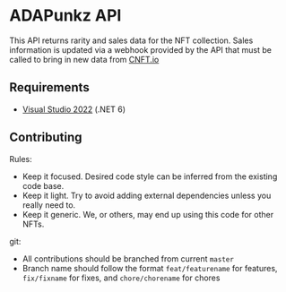 # ADAPunkz API

This API returns rarity and sales data for the NFT collection. Sales information is updated via a webhook provided by the API that must be called to bring in new data from [CNFT.io](https://cnft.io)

## Requirements

- [Visual Studio 2022](https://visualstudio.microsoft.com/) (.NET 6)

## Contributing

Rules:

- Keep it focused. Desired code style can be inferred from the existing code base.
- Keep it light. Try to avoid adding external dependencies unless you really need to.
- Keep it generic. We, or others, may end up using this code for other NFTs.

git:
- All contributions should be branched from current `master`
- Branch name should follow the format `feat/featurename` for features, `fix/fixname` for fixes, and `chore/chorename` for chores
